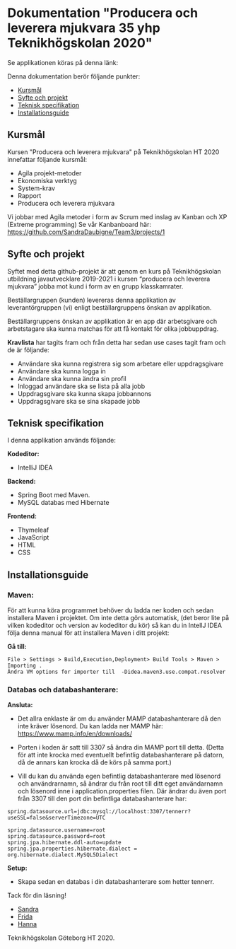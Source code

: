 # Dokumentation "Producera och leverera mjukvara 35 yhp Teknikhögskolan 2020"

Se applikationen köras på denna länk: 

Denna dokumentation berör följande punkter:

* [Kursmål](#kursmål)
* [Syfte och projekt](#syfte-och-projekt)
* [Teknisk specifikation](#teknisk-specifikation)
* [Installationsguide](#installationsguide)

## Kursmål
Kursen "Producera och leverera mjukvara" på Teknikhögskolan HT 2020 innefattar följande kursmål: 

* Agila projekt-metoder
* Ekonomiska verktyg
* System-krav
* Rapport
* Producera och leverera mjukvara

 Vi jobbar med Agila metoder i form av Scrum med inslag av Kanban och XP (Extreme programming) 
 Se vår Kanbanboard här: https://github.com/SandraDaubigne/Team3/projects/1
 
## Syfte och projekt

Syftet med detta github-projekt är att genom en kurs på Teknikhögskolan utbildning javautvecklare 2019-2021 i kursen “producera och leverera mjukvara” jobba mot kund i form av en grupp klasskamrater. 

Beställargruppen (kunden) levereras denna applikation av leverantörgruppen (vi) enligt beställargruppens önskan av applikation. 

Beställargruppens önskan av applikation är en app där arbetsgivare och arbetstagare ska kunna matchas för att få kontakt för olika jobbuppdrag. 

**Kravlista** har tagits fram och från detta har sedan use cases tagit fram och de är följande: 
* Användare ska kunna registrera sig som arbetare eller uppdragsgivare
* Användare ska kunna logga in
* Användare ska kunna ändra sin profil
* Inloggad användare ska se lista på alla jobb
* Uppdragsgivare ska kunna skapa jobbannons
* Uppdragsgivare ska se sina skapade jobb
 
 


## Teknisk specifikation

I denna applikation används följande: 

**Kodeditor:**
* IntelliJ IDEA

**Backend:**
* Spring Boot med Maven. 
* MySQL databas med Hibernate

**Frontend:** 
* Thymeleaf
* JavaScript
* HTML
* CSS

## Installationsguide

### **Maven:**

För att kunna köra programmet behöver du ladda ner koden och sedan installera Maven i projektet. Om inte detta görs automatisk, (det beror lite på vilken kodeditor och version av kodeditor du kör) så kan du in IntellJ IDEA följa denna manual för att installera Maven i ditt projekt: 

**Gå till:**  
```
File > Settings > Build,Execution,Deployment> Build Tools > Maven > Importing .
Ändra VM options for importer till  -Didea.maven3.use.compat.resolver
```

### **Databas och databashanterare:**

**Ansluta:**
* Det allra enklaste är om du använder MAMP databashanterare då den inte kräver lösenord. Du kan ladda ner MAMP här: https://www.mamp.info/en/downloads/

* Porten i koden är satt till 3307 så ändra din MAMP port till detta. (Detta för att inte krocka med eventuellt befintlig databashanterare på datorn, då de annars kan krocka då de körs på samma port.)

* Vill du kan du använda egen befintlig databashanterare med lösenord och användrarnamn, så ändrar du från root till ditt eget användarnamn och lösenord inne i application.properties filen. Där ändrar du även port från 3307 till den port din befintliga databashanterare har: 

```
spring.datasource.url=jdbc:mysql://localhost:3307/tennerr?useSSL=false&serverTimezone=UTC

spring.datasource.username=root
spring.datasource.password=root
spring.jpa.hibernate.ddl-auto=update
spring.jpa.properties.hibernate.dialect = org.hibernate.dialect.MySQL5Dialect
```

**Setup:** 
* Skapa sedan en databas i din databashanterare som hetter tennerr.

Tack för din läsning!

* [Sandra](https://github.com/SandraDaubigne)
* [Frida](https://github.com/HFrida) 
* [Hanna](https://github.com/HannaLeb)
 
Teknikhögskolan Göteborg HT 2020.

 
